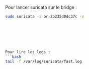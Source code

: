Pour lancer suricata sur le bridge :
```bash
sudo suricata -i br-2b235d0dc37c -v







Pour lire les logs :
```bash
tail -f /var/log/suricata/fast.log
